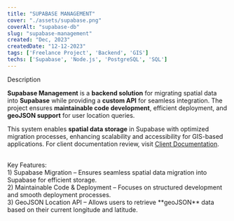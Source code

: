 ```yaml
---
title: "SUPABASE MANAGEMENT"
cover: "./assets/supabase.png"
coverAlt: "supabase-db"
slug: "supabase-management"
created: "Dec, 2023"
createdDate: "12-12-2023"
tags: ['Freelance Project', 'Backend', 'GIS']
techs: ['Supabase', 'Node.js', 'PostgreSQL', 'SQL']
---
```


<div class="text-2xl font-semibold mb-2">Description</div>

**Supabase Management** is a **backend solution** for migrating spatial data into **Supabase** while providing a **custom API** for seamless integration. The project ensures **maintainable code development**, efficient deployment, and **geoJSON support** for user location queries.

This system enables **spatial data storage** in Supabase with optimized migration processes, enhancing scalability and accessibility for GIS-based applications. For client documentation review, visit <span class="underline underline-offset-1 font-semibold">[Client Documentation](https://www.upwork.com/ab/g/pub/wom/prx/eyJwZXJzb25VaWQiOiIxNDEwMDk1NTgxMTcwOTkxMTA0IiwiY29udHJhY3RSaWQiOiIzNjI5NzMzOSIsImJhbm5lclR5cGUiOiJjb250cmFjdCIsImJhbm5lclZhcmlhbnQiOiJkZWZhdWx0Iiwid29tIjoiZmx2MiIsInJlZGlyZWN0IjoiZmxfcHJvZmlsZV9wcm9tbyJ9)</span>.

<br/>
<div class="text-2xl font-semibold mb-2">Key Features: </div>

<div>
1) Supabase Migration – Ensures seamless spatial data migration into Supabase for efficient storage. <br/>
2) Maintainable Code & Deployment – Focuses on structured development and smooth deployment processes. <br/>
3) GeoJSON Location API – Allows users to retrieve **geoJSON** data based on their current longitude and latitude. <br/>
</div>
